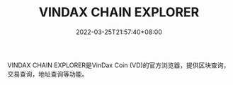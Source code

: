 ﻿---
weight: 
title: "VINDAX CHAIN EXPLORER"
description: "VINDAX CHAIN EXPLORER是VinDax Coin (VD)的官方浏览器，提供区块查询，交易查询，地址查询等功能"
date: 2022-03-25T21:57:40+08:00
lastmod: 2022-03-25T16:45:40+08:00
draft: false
authors: ["Metabd"]
featuredImage: "vindax-chain-explorer.png"
link: ""
tags: ["区块链浏览器","VINDAX CHAIN EXPLORER"]
categories: ["navigation"]
navigation: ["区块链浏览器"]
lightgallery: true
toc: true
pinned: false
recommend: false
recommend1: false
---
VINDAX CHAIN EXPLORER是VinDax Coin (VD)的官方浏览器，提供区块查询，交易查询，地址查询等功能。
